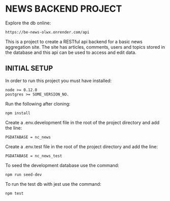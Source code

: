 # NEWS BACKEND PROJECT

Explore the db online:

    https://be-news-olwx.onrender.com/api

This is a project to create a RESTful api backend for a basic news aggregation site. The site has articles, comments, users and topics stored in the database and this api can be used to access and edit data.

## INITIAL SETUP

In order to run this project you must have installed:

    node >= 0.12.0
    postgres >= SOME_VERSION_NO.

Run the following after cloning:

    npm install

Create a .env.development file in the root of the project directory and add the line:

    PGDATABASE = nc_news

Create a .env.test file in the root of the project directory and add the line:

    PGDATABASE = nc_news_test

To seed the development database use the command:

    npm run seed-dev

To run the test db with jest use the command:

    npm test